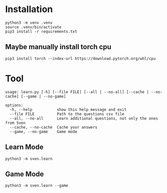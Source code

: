 # Installation
```shell
python3 -m venv .venv
source .venv/bin/activate
pip3 install -r requirements.txt
```
## Maybe manually install torch cpu
```shell
pip3 install torch --index-url https://download.pytorch.org/whl/cpu
```

# Tool
```
usage: learn.py [-h] [--file FILE] [--all | --no-all] [--cache | --no-cache] [--game | --no-game]

options:
  -h, --help           show this help message and exit
  --file FILE          Path to the questions csv file
  --all, --no-all      Learn additional questions, not only the ones from Sven
  --cache, --no-cache  Cache your answers
  --game, --no-game    Game mode
```
## Learn Mode
```shell
python3 -m sven.learn
```

## Game Mode
```shell
python3 -m sven.learn --game
```